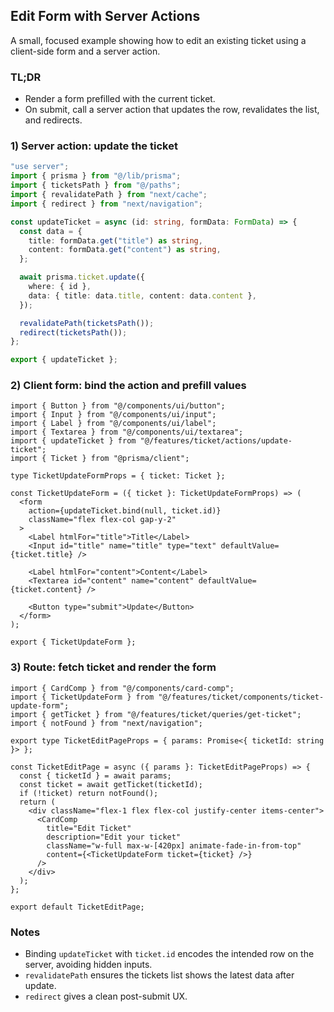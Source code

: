 ## Edit Form with Server Actions

A small, focused example showing how to edit an existing ticket using a client-side form and a server action.

### TL;DR

- Render a form prefilled with the current ticket.
- On submit, call a server action that updates the row, revalidates the list, and redirects.

### 1) Server action: update the ticket

```ts
"use server";
import { prisma } from "@/lib/prisma";
import { ticketsPath } from "@/paths";
import { revalidatePath } from "next/cache";
import { redirect } from "next/navigation";

const updateTicket = async (id: string, formData: FormData) => {
  const data = {
    title: formData.get("title") as string,
    content: formData.get("content") as string,
  };

  await prisma.ticket.update({
    where: { id },
    data: { title: data.title, content: data.content },
  });

  revalidatePath(ticketsPath());
  redirect(ticketsPath());
};

export { updateTicket };
```

### 2) Client form: bind the action and prefill values

```tsx
import { Button } from "@/components/ui/button";
import { Input } from "@/components/ui/input";
import { Label } from "@/components/ui/label";
import { Textarea } from "@/components/ui/textarea";
import { updateTicket } from "@/features/ticket/actions/update-ticket";
import { Ticket } from "@prisma/client";

type TicketUpdateFormProps = { ticket: Ticket };

const TicketUpdateForm = ({ ticket }: TicketUpdateFormProps) => (
  <form
    action={updateTicket.bind(null, ticket.id)}
    className="flex flex-col gap-y-2"
  >
    <Label htmlFor="title">Title</Label>
    <Input id="title" name="title" type="text" defaultValue={ticket.title} />

    <Label htmlFor="content">Content</Label>
    <Textarea id="content" name="content" defaultValue={ticket.content} />

    <Button type="submit">Update</Button>
  </form>
);

export { TicketUpdateForm };
```

### 3) Route: fetch ticket and render the form

```tsx
import { CardComp } from "@/components/card-comp";
import { TicketUpdateForm } from "@/features/ticket/components/ticket-update-form";
import { getTicket } from "@/features/ticket/queries/get-ticket";
import { notFound } from "next/navigation";

export type TicketEditPageProps = { params: Promise<{ ticketId: string }> };

const TicketEditPage = async ({ params }: TicketEditPageProps) => {
  const { ticketId } = await params;
  const ticket = await getTicket(ticketId);
  if (!ticket) return notFound();
  return (
    <div className="flex-1 flex flex-col justify-center items-center">
      <CardComp
        title="Edit Ticket"
        description="Edit your ticket"
        className="w-full max-w-[420px] animate-fade-in-from-top"
        content={<TicketUpdateForm ticket={ticket} />}
      />
    </div>
  );
};

export default TicketEditPage;
```

### Notes

- Binding `updateTicket` with `ticket.id` encodes the intended row on the server, avoiding hidden inputs.
- `revalidatePath` ensures the tickets list shows the latest data after update.
- `redirect` gives a clean post-submit UX.
